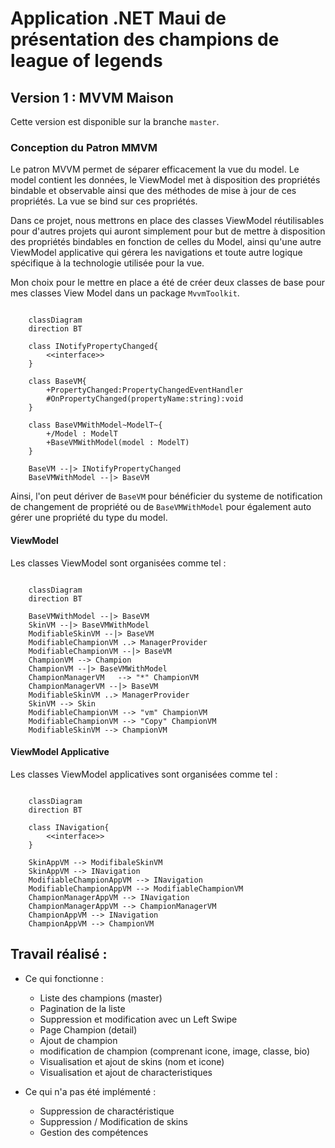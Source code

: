 # Application .NET Maui de présentation des champions de league of legends

## Version 1 : MVVM Maison

Cette version est disponible sur la branche ```master```.

### Conception du Patron MMVM

Le patron MVVM permet de séparer efficacement la vue du model.
Le model contient les données, le ViewModel met à disposition des propriétés bindable et observable ainsi que des méthodes de mise à jour de ces propriétés. La vue se bind sur ces propriétés.

Dans ce projet, nous mettrons en place des classes ViewModel réutilisables pour d'autres projets qui auront simplement pour but de mettre à disposition des propriétés bindables en fonction de celles du Model, ainsi qu'une autre ViewModel applicative qui gérera les navigations et toute autre logique spécifique à la technologie utilisée pour la vue.

Mon choix pour le mettre en place a été de créer deux classes de base pour mes classes View Model dans un package ```MvvmToolkit```.

```mermaid

    classDiagram
    direction BT

    class INotifyPropertyChanged{
        <<interface>>
    }

    class BaseVM{
        +PropertyChanged:PropertyChangedEventHandler
        #OnPropertyChanged(propertyName:string):void
    }

    class BaseVMWithModel~ModelT~{
        +/Model : ModelT
        +BaseVMWithModel(model : ModelT)
    }

    BaseVM --|> INotifyPropertyChanged
    BaseVMWithModel --|> BaseVM

```

Ainsi, l'on peut dériver de `BaseVM` pour bénéficier du systeme de notification de changement de propriété ou de `BaseVMWithModel` pour également auto gérer une propriété du type du model.

#### ViewModel

Les classes ViewModel sont organisées comme tel :

```mermaid

    classDiagram
    direction BT

    BaseVMWithModel --|> BaseVM
    SkinVM --|> BaseVMWithModel
    ModifiableSkinVM --|> BaseVM
    ModifiableChampionVM ..> ManagerProvider
    ModifiableChampionVM --|> BaseVM
    ChampionVM --> Champion
    ChampionVM --|> BaseVMWithModel
    ChampionManagerVM   --> "*" ChampionVM
    ChampionManagerVM --|> BaseVM
    ModifiableSkinVM ..> ManagerProvider
    SkinVM --> Skin
    ModifiableChampionVM --> "vm" ChampionVM
    ModifiableChampionVM --> "Copy" ChampionVM
    ModifiableSkinVM --> ChampionVM

```

#### ViewModel Applicative

Les classes ViewModel applicatives sont organisées comme tel :

```mermaid

    classDiagram
    direction BT

    class INavigation{
        <<interface>>
    }

    SkinAppVM --> ModifibaleSkinVM
    SkinAppVM --> INavigation
    ModifiableChampionAppVM --> INavigation
    ModifiableChampionAppVM --> ModifiableChampionVM
    ChampionManagerAppVM --> INavigation
    ChampionManagerAppVM --> ChampionManagerVM
    ChampionAppVM --> INavigation
    ChampionAppVM --> ChampionVM

```

## Travail réalisé :

* Ce qui fonctionne :
    * Liste des champions (master)
    * Pagination de la liste
    * Suppression et modification avec un Left Swipe
    * Page Champion (detail)
    * Ajout de champion
    * modification de champion (comprenant icone, image, classe, bio)
    * Visualisation et ajout de skins (nom et icone)
    * Visualisation et ajout de characteristiques
  
* Ce qui n'a pas été implémenté :
    * Suppression de charactéristique
    * Suppression / Modification de skins
    * Gestion des compétences




